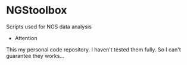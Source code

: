 NGStoolbox
==========

Scripts used for NGS data analysis

* Attention

This my personal code repository. I haven't tested them fully. So I can't guarantee they works...

